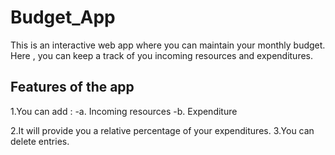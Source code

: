 # Budget_App
This is an interactive web app where you can maintain your monthly budget. Here , you can keep a track of you incoming resources and expenditures.


## Features of the app
1.You can add :
  -a. Incoming resources
  -b. Expenditure

2.It will provide you a relative percentage of your expenditures.
3.You can delete entries.
